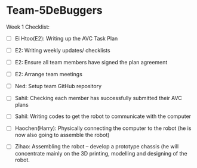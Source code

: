 # Team-5DeBuggers

Week 1 Checklist:
- [ ]   Ei Htoo(E2): Writing up the AVC Task Plan
- [ ]   E2: Writing weekly updates/ checklists
- [ ]   E2: Ensure all team members have signed the plan agreement
- [ ]   E2: Arrange team meetings 
- [ ]   Ned: Setup team GitHub repository
- [ ]   Sahil: Checking each member has successfully submitted their AVC plans
- [ ]   Sahil: Writing codes to get the robot to communicate with the computer
- [ ]   Haochen(Harry): Physically connecting the computer to the robot (he is now also going to assemble the robot)
- [ ]   Zihao: Assembling the robot – develop a prototype chassis (he will concentrate mainly on the 3D printing, modelling and designing         of the robot.

    
